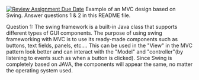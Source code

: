 [![Review Assignment Due Date](https://classroom.github.com/assets/deadline-readme-button-22041afd0340ce965d47ae6ef1cefeee28c7c493a6346c4f15d667ab976d596c.svg)](https://classroom.github.com/a/57HVEcop)
Example of an MVC design based on Swing. Answer questions 1 & 2 in this README file.

Question 1:
The swing framework is a built-in Java class that supports different types of GUI components. The purpose of using swing frameworking with MVC is to use its ready-made components such as buttons, text fields, panels, etc.... This can be used in the "View" in the MVC pattern look better and can interact with the "Model" and "controller"(by listening to events such as when a button is clicked). Since Swing is completely based on JAVA, the components will appear the same, no matter the operating system used.
